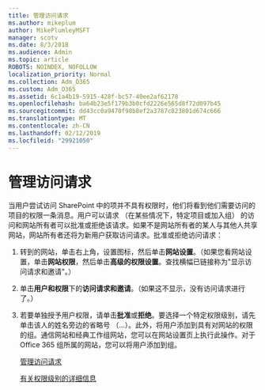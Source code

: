 ```yaml
---
title: 管理访问请求
ms.author: mikeplum
author: MikePlumleyMSFT
manager: scotv
ms.date: 8/3/2018
ms.audience: Admin
ms.topic: article
ROBOTS: NOINDEX, NOFOLLOW
localization_priority: Normal
ms.collection: Adm_O365
ms.custom: Adm_O365
ms.assetid: 6c1a4b19-5915-428f-bc57-40ee2af62178
ms.openlocfilehash: ba64b23e5f179b3b0cfd2226e565d8f72d097b45
ms.sourcegitcommit: dd43cc0a9470f98b8ef2a3787c823801d674c666
ms.translationtype: MT
ms.contentlocale: zh-CN
ms.lasthandoff: 02/12/2019
ms.locfileid: "29921050"
---
```

# <a name="manage-access-requests"></a>管理访问请求

当用户尝试访问 SharePoint 中的项并不具有权限时，他们将看到他们需要访问的项目的权限一条消息。用户可以请求 （在某些情况下，特定项目或加入组） 的访问和网站所有者可以批准或拒绝该请求。如果不是网站所有者的某人与其他人共享网站，网站所有者还将为新用户获取访问请求。批准或拒绝访问请求：
  
1. 转到的网站，单击右上角，设置图标，然后单击**网站设置**。（如果您看网站设置，单击**网站权限**，然后单击**高级的权限设置**。查找横幅已链接称为"显示访问请求和邀请"。）
    
2. 单击**用户和权限**下的**访问请求和邀请**。（如果这不显示，没有访问请求进行了。）
    
3. 若要单独授予用户权限，请单击**批准**或**拒绝**。要选择一个特定权限级别，请先单击该人的姓名旁边的省略号 （...）。此外，将用户添加到具有对网站的权限的组。通信网站和经典工作组网站，您可以在网站设置页上执行此操作。对于 Office 365 组所属的网站，您可以将用户添加到组。
    
    [管理访问请求](https://go.microsoft.com/fwlink/?linkid=2008747)
    
    [有关权限级别的详细信息](https://go.microsoft.com/fwlink/?linkid=867071)
    

